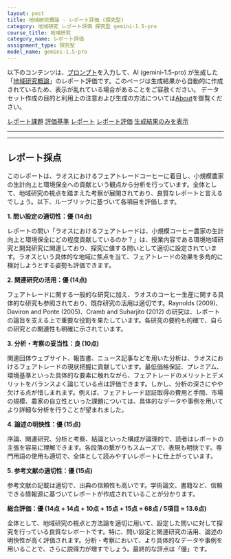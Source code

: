 ```yaml
---
layout: post
title: 地域研究概論 - レポート評価 (探究型)
category: 地域研究 レポート評価 探究型 gemini-1.5-pro
course_title: 地域研究
category_name: レポート評価
assignment_type: 探究型
model_name: gemini-1.5-pro
---
```


以下のコンテンツは、[プロンプト](http://127.0.0.1:8000/generated/地域研究/gemini-1.5-pro/prompt_レポート評価-探究型.md)を入力して、AI (gemini-1.5-pro) が生成した「[地域研究概論](/contents/地域研究/)」のレポート評価です。このページは生成結果から自動的に作成されているため、表示が乱れている場合があることをご容赦ください。
データセット作成の目的と利用上の注意および生成の方法については[About](/About)を御覧ください。

[レポート課題](../レポート課題-探究型)
[評価基準](../評価基準-探究型)
[レポート](../レポート-探究型)
[レポート評価](../レポート評価-探究型)
[生成結果のみを表示](http://127.0.0.1:8000/generated/地域研究/gemini-1.5-pro/レポート評価-探究型.md)
  

***
***
  
## レポート採点

このレポートは、ラオスにおけるフェアトレードコーヒーに着目し、小規模農家の生計向上と環境保全への貢献という観点から分析を行っています。全体として、地域研究の視点を踏まえた考察が展開されており、良質なレポートと言えるでしょう。以下、ルーブリックに基づいて各項目を評価します。

**1. 問い設定の適切性：優 (14点)**

レポートの問い「ラオスにおけるフェアトレードは、小規模コーヒー農家の生計向上と環境保全にどの程度貢献しているのか？」は、授業内容である環境地域研究と開発研究に関連しており、探究に値する問いとして適切に設定されています。ラオスという具体的な地域に焦点を当て、フェアトレードの効果を多角的に検討しようとする姿勢も評価できます。

**2. 関連研究の活用：優 (14点)**

フェアトレードに関する一般的な研究に加え、ラオスのコーヒー生産に関する具体的な研究も参照されており、既存研究の活用は適切です。Raynolds (2009)、Daviron and Ponte (2005)、Cramb and Suharjito (2012) の研究は、レポートの論旨を支える上で重要な役割を果たしています。各研究の要約も的確で、自らの研究との関連性も明確に示されています。

**3. 分析・考察の妥当性：良 (10点)**

関連団体ウェブサイト、報告書、ニュース記事などを用いた分析は、ラオスにおけるフェアトレードの現状把握に貢献しています。最低価格保証、プレミアム、環境基準といった具体的な要素に触れながら、フェアトレードのメリットとデメリットをバランスよく論じている点は評価できます。しかし、分析の深さにやや欠ける点が惜しまれます。例えば、フェアトレード認証取得の費用と手間、市場の規模、農家の自立性といった課題については、具体的なデータや事例を用いてより詳細な分析を行うことが望まれました。

**4. 論述の明快性：優 (15点)**

序論、関連研究、分析と考察、結論といった構成が論理的で、読者はレポートの主張を容易に理解できます。各段落の繋がりもスムーズで、表現も明快です。専門用語の使用も適切で、全体として読みやすいレポートに仕上がっています。

**5. 参考文献の適切性：優 (15点)**

参考文献の記載は適切で、出典の信頼性も高いです。学術論文、書籍など、信頼できる情報源に基づいてレポートが作成されていることが分かります。

**総合評価：優 (14点 + 14点 + 10点 + 15点 + 15点 = 68点 / 5項目 = 13.6点)**

全体として、地域研究の視点と方法論を適切に用いて、設定した問いに対して探究を行っている良質なレポートです。特に、問い設定と関連研究の活用、論述の明快性が高く評価されます。分析・考察において、より具体的なデータや事例を用いることで、さらに説得力が増すでしょう。最終的な評点は「優」です。
